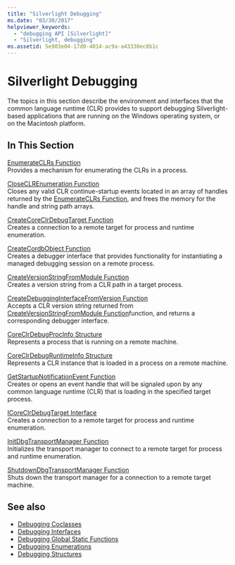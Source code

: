 ```yaml
---
title: "Silverlight Debugging"
ms.date: "03/30/2017"
helpviewer_keywords: 
  - "debugging API [Silverlight]"
  - "Silverlight, debugging"
ms.assetid: 5e903e04-17d0-4014-ac9a-a43330ec8b1c
---
```

# Silverlight Debugging
The topics in this section describe the environment and interfaces that the common language runtime (CLR) provides to support debugging Silverlight-based applications that are running on the Windows operating system, or on the Macintosh platform.  
  
## In This Section  
 [EnumerateCLRs Function](enumerateclrs-function.md)  
 Provides a mechanism for enumerating the CLRs in a process.  
  
 [CloseCLREnumeration Function](closeclrenumeration-function.md)  
 Closes any valid CLR continue-startup events located in an array of handles returned by the [EnumerateCLRs Function](enumerateclrs-function.md), and frees the memory for the handle and string path arrays.  
  
 [CreateCoreClrDebugTarget Function](createcoreclrdebugtarget-function.md)  
 Creates a connection to a remote target for process and runtime enumeration.  
  
 [CreateCordbObject Function](createcordbobject-function.md)  
 Creates a debugger interface that provides functionality for instantiating a managed debugging session on a remote process.  
  
 [CreateVersionStringFromModule Function](createversionstringfrommodule-function.md)  
 Creates a version string from a CLR path in a target process.  
  
 [CreateDebuggingInterfaceFromVersion Function](createdebugginginterfacefromversion-function-for-silverlight.md)  
 Accepts a CLR version string returned from [CreateVersionStringFromModule Function](createversionstringfrommodule-function.md)function, and returns a corresponding debugger interface.  
  
 [CoreClrDebugProcInfo Structure](coreclrdebugprocinfo-structure.md)  
 Represents a process that is running on a remote machine.  
  
 [CoreClrDebugRuntimeInfo Structure](coreclrdebugruntimeinfo-structure.md)  
 Represents a CLR instance that is loaded in a process on a remote machine.  
  
 [GetStartupNotificationEvent Function](getstartupnotificationevent-function.md)  
 Creates or opens an event handle that will be signaled upon by any common language runtime (CLR) that is loading in the specified target process.  
  
 [ICoreClrDebugTarget Interface](icoreclrdebugtarget-interface.md)  
 Creates a connection to a remote target for process and runtime enumeration.  
  
 [InitDbgTransportManager Function](initdbgtransportmanager-function.md)  
 Initializes the transport manager to connect to a remote target for process and runtime enumeration.  
  
 [ShutdownDbgTransportManager Function](shutdowndbgtransportmanager-function.md)  
 Shuts down the transport manager for a connection to a remote target machine.  
  
## See also

- [Debugging Coclasses](debugging-coclasses.md)
- [Debugging Interfaces](debugging-interfaces.md)
- [Debugging Global Static Functions](debugging-global-static-functions.md)
- [Debugging Enumerations](debugging-enumerations.md)
- [Debugging Structures](debugging-structures.md)
